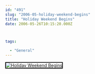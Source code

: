 ```yaml
---
id: "491"
slug: "2006-05-holiday-weekend-begins"
title: "Holiday Weekend Begins"
date: 2006-05-26T10:15:20.000Z



tags:

  - "General"
---
```

<div class="sqs-html-content">
  <div style="float: left; margin-right: 10px; margin-bottom: 10px;"> <a href="http://www.flickr.com/photos/mclazarus/153609997/" title="Holiday Weekend Begins"><img src="http://static.flickr.com/67/153609997_5b5e6346ea_m.jpg" alt="Holiday Weekend Begins" style="border: solid 2px #000000;" /></a>
</div>
<p><br clear="all" /></p>
</div>
